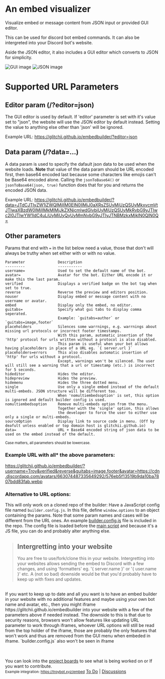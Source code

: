 # An embed visualizer

Visualize embed or message content from JSON input or provided GUI editor.

This can be used for discord bot embed commands. It can also be intergreted into your Discord bot's website.

Aside the JSON editor, it also includes a GUI editor which converts to JSON for simplicity.

![GUI image](https://raw.githubusercontent.com/Glitchii/embedbuilder/main/assets/media/gui.png) ![JSON image](https://raw.githubusercontent.com/Glitchii/embedbuilder/main/assets/media/gui.png)


# Supported URL Parameters

## Editor param (/?editor=json)
The GUI editor is used by default. If 'editor' parameter is set with it's value set to "json", the website will use the JSON editor by default instead. Setting the value to anything else other than 'json' will be ignored.

Example URL: https://glitchii.github.io/embedbuilder/?editor=json


## Data param (/?data=...)
A data param is used to specify the dafault json data to be used when the website loads. **Note** that value of the data param should be URL encoded first, then base64 encoded last because some characters like emojis can't be Base64 encoded alone. Calling the `jsonToBase64()` or `jsonToBase64(json, true)` function does that for you and returns the encoded JSON data.

Example URL:
https://glitchii.github.io/embedbuilder/?data=JTdCJTIyZW1iZWQlMjIlM0ElN0IlMjJ0aXRsZSUyMiUzQSUyMkxvcmVtJTIwaXBzdW0lMjIlMkMlMjJkZXNjcmlwdGlvbiUyMiUzQSUyMkRvbG9yJTIwc2l0JTIwYW1ldC4uLiUyMiUyQyUyMmNvbG9yJTIyJTNBMzkxMjklN0QlN0Q=

## Other parameters
Params that end with `=` in the list below need a value, those that don't will always be truthy when set either with or with no value.
```
Parameter               Description
---------               -----------
username=               Used to set the default name of the bot.
avatar=                 Avatar for the bot. Either URL encode it or make this the last param.
verified                Displays a verified badge on the bot tag when set to true.
reverse                 Reverse the preview and editors position.
nouser                  Display embed or message content with no username or avatar.
embed                   Display only the embed, no editor.
guitabs=                Specify what gui tabs to display comma seperated.
                        Example: `guitabs=author` or `guitabs=image,footer`
placeholders            Silences some warrnings, e.g. warrnings about missing url protocols or incorrect footer timestamps.
                        With this param, automatic insertion of the 'http' protocol for urls written without a protocol is also disabled.
                        This param is useful when your bot allows having placeholders in place of a URL eg. `{ server.url }`
placeholders=errors     This also disables automatic insertion of 'http' for urls without a protocol.
                        Except, warnings won't be silenced. The user will still see a warning that a url or timestamp (etc.) is incorrect for 5 seconds.
hideditor               Hides the editor.
hidepreview             Hides the preview.
hidemenu                Hides the three dotted menu.
single                  Use only a single embed instead of the default multi-embeds. JSON structure will be different too.
                        When 'nomultiembedsoption' is set, this option is ignored and default builder config is used.
nomultiembedsoption     Remove multi-embeds option from the menu.
                        Together with the 'single' option, this allows
                        the developer to force the user to either use only a single or multi-embeds.
sourceOption            Display link to source code in menu. (Off by deafult unless enabled or top domain host is glitchii.github.io)
data=                   URL + Base64 encoded string of json data to be used on the embed instead of the default.
```
<small>Case matters, all parameters should be lowercase.</small>
### Example URL with all* the above parameters:
https://glitchii.github.io/embedbuilder/?username=Troy&verified&reverse&guitabs=image,footer&avatar=https://cdn.discordapp.com/avatars/663074487335649292/576eb5f13519b9da10ba7807bdd83fab.webp

### Alternative to URL options:
This will only work on a cloned repo of the builder: Have a JavaScript config file named `builder.config.js`. In this file, define `window.options` to an object containing the params.  Note that some param names and cases will be different from the URL ones. An example [builder.config.js](/builder.config.js) file is included in the repo. The config file is loaded before the [main script](/assets/js/script.js) and because it's a JS file, you can do and probably alter anything else.

>## Intergretting into your website
>You are free to use/fork/clone this in your website. Intergretting into your websites allows sending the embed to Discord with a few changes, and using 'formatters' eg. '{ server.name }' or '{ user.name }' etc. A (not so bad) downside would be that you'd probably have to keep up with fixes and updates.
<br>
If you want to keep up to date and all you want is to have an embed builder in your website with no additional features and maybe using your own bot name and avatar, etc., then you might iframe https://glitchii.github.io/embedbuilder into your website with a few of the parameters above if needed instead. The downside to this is that due to security reasons, browsers won't allow features like updating URL parameter to work through iframes, whoever URL options will still be read from the top holder of the iframe, those are probably the only features that won't work and thus are removed from the GUI menu when embeded in iframe. `builder.config.js` also won't be seen in iframe


<br><br>
You can look into the [project boards](https://github.com/Glitchii/embedbuilder/projects/3) to see what is being worked on or If you want to contribute.
<br>
<small> Example integration: https://troybot.xyz/embed</small>
[To Do](https://github.com/Glitchii/embedbuilder/projects/3) | [Discussions](https://github.com/Glitchii/embedbuilder/discussions/1)
